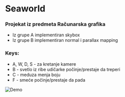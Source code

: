 # Seaworld

### Projekat iz predmeta Računarska grafika

* Iz grupe A implementiran skybox
* Iz grupe B implementiran normal i parallax mapping

### Keys:

  * A, W, D, S - za kretanje kamere
  * B - svetlo iz ribe udičarke počinje/prestaje da treperi
  * C - meduza menja boju
  * F - smeće počinje/prestaje da pada


![Demo](https://github.com/user-attachments/assets/2fda6a81-75be-453f-b936-eb8772508a52)
